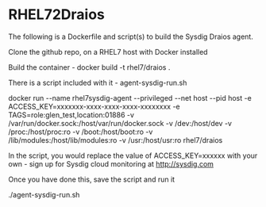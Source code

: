 # RHEL72Draios

The following is a Dockerfile and script(s) to build the Sysdig Draios agent.

Clone the github repo, on a RHEL7 host with Docker installed

Build the container - docker build -t rhel7/draios .

There is a script included with it - agent-sysdig-run.sh

docker run --name rhel7sysdig-agent --privileged --net host --pid host -e ACCESS_KEY=xxxxxxx-xxxx-xxxx-xxxx-xxxxxxxx -e TAGS=role:glen_test,location:01886 -v /var/run/docker.sock:/host/var/run/docker.sock -v /dev:/host/dev -v /proc:/host/proc:ro -v /boot:/host/boot:ro -v /lib/modules:/host/lib/modules:ro -v /usr:/host/usr:ro rhel7/draios

In the script, you would replace the value of ACCESS_KEY=xxxxxx with your own - sign up for Sysdig cloud monitoring at http://sysdig.com

Once you have done this, save the script and run it

./agent-sysdig-run.sh

